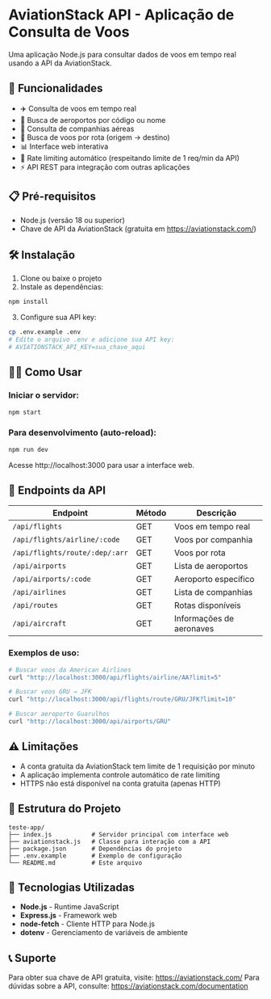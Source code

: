 # AviationStack API - Aplicação de Consulta de Voos

Uma aplicação Node.js para consultar dados de voos em tempo real usando a API da AviationStack.

## 🚀 Funcionalidades

- ✈️ Consulta de voos em tempo real
- 🏢 Busca de aeroportos por código ou nome
- 🏪 Consulta de companhias aéreas
- 🛫 Busca de voos por rota (origem → destino)
- 📊 Interface web interativa
- 🔄 Rate limiting automático (respeitando limite de 1 req/min da API)
- ⚡ API REST para integração com outras aplicações

## 📋 Pré-requisitos

- Node.js (versão 18 ou superior)
- Chave de API da AviationStack (gratuita em https://aviationstack.com/)

## 🛠️ Instalação

1. Clone ou baixe o projeto
2. Instale as dependências:
```bash
npm install
```

3. Configure sua API key:
```bash
cp .env.example .env
# Edite o arquivo .env e adicione sua API key:
# AVIATIONSTACK_API_KEY=sua_chave_aqui
```

## 🏃‍♂️ Como Usar

### Iniciar o servidor:
```bash
npm start
```

### Para desenvolvimento (auto-reload):
```bash
npm run dev
```

Acesse http://localhost:3000 para usar a interface web.

## 🔌 Endpoints da API

| Endpoint | Método | Descrição |
|----------|--------|-----------|
| `/api/flights` | GET | Voos em tempo real |
| `/api/flights/airline/:code` | GET | Voos por companhia |
| `/api/flights/route/:dep/:arr` | GET | Voos por rota |
| `/api/airports` | GET | Lista de aeroportos |
| `/api/airports/:code` | GET | Aeroporto específico |
| `/api/airlines` | GET | Lista de companhias |
| `/api/routes` | GET | Rotas disponíveis |
| `/api/aircraft` | GET | Informações de aeronaves |

### Exemplos de uso:

```bash
# Buscar voos da American Airlines
curl "http://localhost:3000/api/flights/airline/AA?limit=5"

# Buscar voos GRU → JFK
curl "http://localhost:3000/api/flights/route/GRU/JFK?limit=10"

# Buscar aeroporto Guarulhos
curl "http://localhost:3000/api/airports/GRU"
```

## ⚠️ Limitações

- A conta gratuita da AviationStack tem limite de 1 requisição por minuto
- A aplicação implementa controle automático de rate limiting
- HTTPS não está disponível na conta gratuita (apenas HTTP)

## 📁 Estrutura do Projeto

```
teste-app/
├── index.js           # Servidor principal com interface web
├── aviationstack.js   # Classe para interação com a API
├── package.json       # Dependências do projeto
├── .env.example       # Exemplo de configuração
└── README.md          # Este arquivo
```

## 🔧 Tecnologias Utilizadas

- **Node.js** - Runtime JavaScript
- **Express.js** - Framework web
- **node-fetch** - Cliente HTTP para Node.js
- **dotenv** - Gerenciamento de variáveis de ambiente

## 📞 Suporte

Para obter sua chave de API gratuita, visite: https://aviationstack.com/
Para dúvidas sobre a API, consulte: https://aviationstack.com/documentation